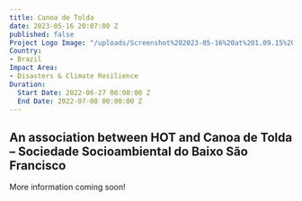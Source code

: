 ```yaml
---
title: Canoa de Tolda
date: 2023-05-16 20:07:00 Z
published: false
Project Logo Image: "/uploads/Screenshot%202023-05-16%20at%201.09.15%20PM.png"
Country:
- Brazil
Impact Area:
- Disasters & Climate Resilience
Duration:
  Start Date: 2022-06-27 00:00:00 Z
  End Date: 2022-07-08 00:00:00 Z
---
```


## An association between HOT and Canoa de Tolda – Sociedade Socioambiental do Baixo São Francisco

More information coming soon!